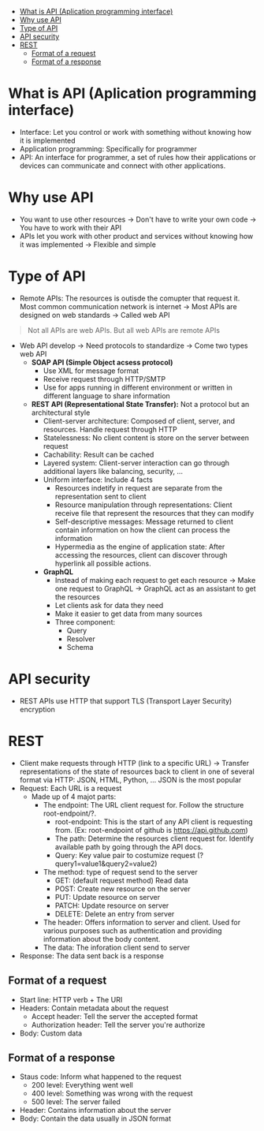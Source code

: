 - [What is API (Aplication programming interface)](#what-is-api-aplication-programming-interface)
- [Why use API](#why-use-api)
- [Type of API](#type-of-api)
- [API security](#api-security)
- [REST](#rest)
  - [Format of a request](#format-of-a-request)
  - [Format of a response](#format-of-a-response)
# What is API (Aplication programming interface)
- Interface: Let you control or work with something without knowing how it is implemented 
- Application programming: Specifically for programmer 
- API: An interface for programmer, a set of rules how their applications or devices can communicate and connect with other applications.
# Why use API
- You want to use other resources -> Don't have to write your own code -> You have to work with their API
- APIs let you work with other product and services without knowing how it was implemented -> Flexible and simple
# Type of API
- Remote APIs: The resources is outisde the comupter that request it. Most common communication network is internet -> Most APIs are designed on web standards -> Called web API
> Not all APIs are web APIs. But all web APIs are remote APIs 
- Web API develop -> Need protocols to standardize -> Come two types web API
  - **SOAP API (Simple Object acsess protocol)**
    - Use XML for message format
    - Receive request through HTTP/SMTP
    - Use for apps running in different environment or written in different language to share information
  - **REST API (Representational State Transfer):** Not a protocol but an architectural style
    - Client-server architecture: Composed of client, server, and resources. Handle request through HTTP
    - Statelessness: No client content is store on the server between request
    - Cachability: Result can be cached
    - Layered system: Client-server interaction can go through additional layers like balancing, security, ...
    - Uniform interface: Include 4 facts
      - Resources indetify in request are separate from the representation sent to client
      - Resource manipulation through representations: Client receive file that represent the resources that they can modify
      - Self-descriptive messages: Message returned to client contain information on how the client can process the information
      - Hypermedia as the engine of application state: After accessing the resources, client can discover through hyperlink all possible actions.
    - **GraphQL**
      - Instead of making each request to get each resource -> Make one request to GraphQL -> GraphQL act as an assistant to get the resources
      - Let clients ask for data they need
      - Make it easier to get data from many sources
      - Three component:
        -  Query
        -  Resolver
        -  Schema
# API security
- REST APIs use HTTP that support TLS (Transport Layer Security) encryption

# REST
- Client make requests through HTTP (link to a specific URL) -> Transfer representations of the state of resources back to client in one of several format via HTTP: JSON, HTML, Python, ... JSON is the most popular
- Request: Each URL is a request
  - Made up of 4 majot parts:
    - The endpoint: The URL client request for. Follow the structure root-endpoint/?. 
      - root-endpoint: This is the start of any API client is requesting from. (Ex: root-endpoint of github is https://api.github.com)
      - The path: Determine the resources client request for. Identify available path by going through the API docs.
      - Query: Key value pair to costumize request (?query1=value1&query2=value2)
    - The method: type of request send to the server
      - GET: (default request method) Read data
      - POST: Create new resource on the server
      - PUT: Update resource on server
      - PATCH: Update resource on server
      - DELETE: Delete an entry from server
    - The header: Offers information to server and client. Used for various purposes such as authentication and providing information about the body content.
    - The data: The inforation client send to server
- Response: The data sent back is a response
## Format of a request
- Start line: HTTP verb + The URI
- Headers: Contain metadata about the request
  - Accept header: Tell the server the accepted format
  - Authorization header: Tell the server you're authorize
- Body: Custom data
## Format of a response
- Staus code: Inform what happened to the request
  - 200 level: Everything went well
  - 400 level: Something was wrong with the request
  - 500 level: The server failed
- Header: Contains information about the server
- Body: Contain the data usually in JSON format
